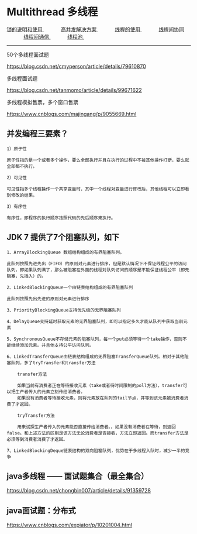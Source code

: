 # Multithread 多线程
<p>
<a href="#" onclick="refreshMultithreadContent('lock')">锁的说明和使用 </a>&emsp;&emsp;&emsp;
<a href="#" onclick="refreshMultithreadContent('complicating')">高并发解决方案 </a>&emsp;&emsp;&emsp;
<a href="#" onclick="refreshMultithreadContent('thread')">线程的使用 </a>&emsp;&emsp;&emsp;
<a href="#" onclick="refreshMultithreadContent('synergy')">线程间协同 </a>&emsp;&emsp;&emsp;
<a href="#" onclick="refreshMultithreadContent('communication')">线程间通信 </a>&emsp;&emsp;&emsp;
<a href="#" onclick="refreshMultithreadContent('pool')">线程池 </a>&emsp;&emsp;&emsp;
</p>

----

50个多线程面试题

<a href="https://blog.csdn.net/cmyperson/article/details/79610870#" target="_blank">https://blog.csdn.net/cmyperson/article/details/79610870 </a>

多线程面试题

<a href="https://blog.csdn.net/tanmomo/article/details/99671622#" target="_blank">https://blog.csdn.net/tanmomo/article/details/99671622 </a>

多线程模拟售票，多个窗口售票

<a href="https://www.cnblogs.com/majingang/p/9055669.html#" target="_blank">https://www.cnblogs.com/majingang/p/9055669.html </a>

## 并发编程三要素？

    1）原子性

    原子性指的是一个或者多个操作，要么全部执行并且在执行的过程中不被其他操作打断，要么就全部都不执行。

    2）可见性

    可见性指多个线程操作一个共享变量时，其中一个线程对变量进行修改后，其他线程可以立即看到修改的结果。

    3）有序性

    有序性，即程序的执行顺序按照代码的先后顺序来执行。

## JDK 7 提供了7个阻塞队列，如下

    1、ArrayBlockingQueue 数组结构组成的有界阻塞队列。

    此队列按照先进先出（FIFO）的原则对元素进行排序，但是默认情况下不保证线程公平的访问队列，即如果队列满了，那么被阻塞在外面的线程对队列访问的顺序是不能保证线程公平（即先阻塞，先插入）的。

    2、LinkedBlockingQueue一个由链表结构组成的有界阻塞队列

    此队列按照先出先进的原则对元素进行排序

    3、PriorityBlockingQueue支持优先级的无界阻塞队列

    4、DelayQueue支持延时获取元素的无界阻塞队列，即可以指定多久才能从队列中获取当前元素

    5、SynchronousQueue不存储元素的阻塞队列，每一个put必须等待一个take操作，否则不能继续添加元素。并且他支持公平访问队列。

    6、LinkedTransferQueue由链表结构组成的无界阻塞TransferQueue队列。相对于其他阻塞队列，多了tryTransfer和transfer方法

        transfer方法

        如果当前有消费者正在等待接收元素（take或者待时间限制的poll方法），transfer可以把生产者传入的元素立刻传给消费者。
        如果没有消费者等待接收元素，则将元素放在队列的tail节点，并等到该元素被消费者消费了才返回。

        tryTransfer方法

        用来试探生产者传入的元素能否直接传给消费者。，如果没有消费者在等待，则返回false。和上述方法的区别是该方法无论消费者是否接收，方法立即返回。而transfer方法是必须等到消费者消费了才返回。

    7、LinkedBlockingDeque链表结构的双向阻塞队列，优势在于多线程入队时，减少一半的竞争

## java多线程 —— 面试题集合（最全集合）

<a href="https://blog.csdn.net/chongbin007/article/details/91359728#" target="_blank">https://blog.csdn.net/chongbin007/article/details/91359728 </a>

## java面试题：分布式

<a href="https://www.cnblogs.com/expiator/p/10201004.html#" target="_blank">https://www.cnblogs.com/expiator/p/10201004.html </a>


